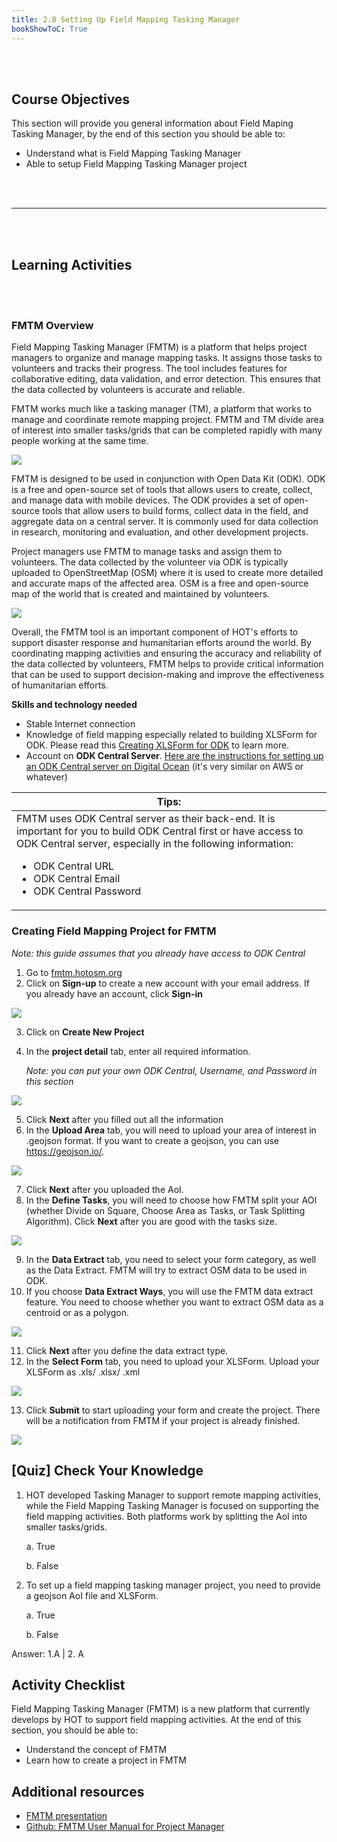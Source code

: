 ```yaml
---
title: 2.8 Setting Up Field Mapping Tasking Manager
bookShowToC: True
---
```


<br></br>

## Course Objectives

This section will provide you general information about Field Maping Tasking Manager, by the end of this section you should be able to:

- Understand what is Field Mapping Tasking Manager
- Able to setup Field Mapping Tasking Manager project

<br></br>
***
<br></br>

## Learning Activities

<br></br>

### FMTM Overview

Field Mapping Tasking Manager (FMTM) is a platform that helps project managers to organize and manage mapping tasks. It assigns those tasks to volunteers and tracks their progress. The tool includes features for collaborative editing, data validation, and error detection. This ensures that the data collected by volunteers is accurate and reliable.

FMTM works much like a tasking manager (TM), a platform that works to manage and coordinate remote mapping project. FMTM and TM divide area of interest into smaller tasks/grids that can be completed rapidly with many people working at the same time.

![](/images/2_field_mapping_prep/settingup_field_mapping_tasking_manager/020701_tasking_prep.png)

FMTM is designed to be used in conjunction with Open Data Kit (ODK). ODK is a free and open-source set of tools that allows users to create, collect, and manage data with mobile devices. The ODK provides a set of open-source tools that allow users to build forms, collect data in the field, and aggregate data on a central server. It is commonly used for data collection in research, monitoring and evaluation, and other development projects.

Project managers use FMTM to manage tasks and assign them to volunteers. The data collected by the volunteer via ODK is typically uploaded to OpenStreetMap (OSM) where it is used to create more detailed and accurate maps of the affected area. OSM is a free and open-source map of the world that is created and maintained by volunteers.

![](/images/2_field_mapping_prep/settingup_field_mapping_tasking_manager/020702_fmtm.png)

Overall, the FMTM tool is an important component of HOT's efforts to support disaster response and humanitarian efforts around the world. By coordinating mapping activities and ensuring the accuracy and reliability of the data collected by volunteers, FMTM helps to provide critical information that can be used to support decision-making and improve the effectiveness of humanitarian efforts.

**Skills and technology needed**

- Stable Internet connection
- Knowledge of field mapping especially related to building XLSForm for ODK. Please read this [Creating XLSForm for ODK](https://toolbox.hotosm.org/pages/2_field_mapping_prep/2_6_creating_xlsform_for_odk_collect/) to learn more.
- Account on **ODK Central Server**. [Here are the instructions for setting up an ODK Central server on Digital Ocean](https://docs.getodk.org/central-install-digital-ocean/) (it's very similar on AWS or whatever)

| Tips:                                                                                                                                                                                                                                                                          |
| ------------------------------------------------------------------------------------------------------------------------------------------------------------------------------------------------------------------------------------------------------------------------------ |
| FMTM uses ODK Central server as their back-end. It is important for you to build ODK Central first or have access to ODK Central server, especially in the following information:<br/><ul><li>ODK Central URL</li><li>ODK Central Email</li><li>ODK Central Password</li></ul> |

### Creating Field Mapping Project for FMTM

_Note: this guide assumes that you already have access to ODK Central_

1. Go to [fmtm.hotosm.org](https://fmtm.hotosm.org/)
2. Click on **Sign-up** to create a new account with your email address. If you already have an account, click **Sign-in**

![](/images/2_field_mapping_prep/settingup_field_mapping_tasking_manager/020703_tasking_lists.png)

3. Click on **Create New Project**
4. In the **project detail** tab, enter all required information.

   _Note: you can put your own ODK Central, Username, and Password in this section_

![](/images/2_field_mapping_prep/settingup_field_mapping_tasking_manager/020704_project_details.png)

5. Click **Next** after you filled out all the information
6. In the **Upload Area** tab, you will need to upload your area of interest in .geojson format. If you want to create a geojson, you can use https://geojson.io/.

![](/images/2_field_mapping_prep/settingup_field_mapping_tasking_manager/020705_new_project.png)

7. Click **Next** after you uploaded the AoI.
8. In the **Define Tasks**, you will need to choose how FMTM split your AOI (whether Divide on Square, Choose Area as Tasks, or Task Splitting Algorithm). Click **Next** after you are good with the tasks size.

![](/images/2_field_mapping_prep/settingup_field_mapping_tasking_manager/020706_total_tasks.png)

9. In the **Data Extract** tab, you need to select your form category, as well as the Data Extract. FMTM will try to extract OSM data to be used in ODK.
10. If you choose **Data Extract Ways**, you will use the FMTM data extract feature. You need to choose whether you want to extract OSM data as a centroid or as a polygon.

![](/images/2_field_mapping_prep/settingup_field_mapping_tasking_manager/020707_project_grids.png)

11. Click **Next** after you define the data extract type.
12. In the **Select Form** tab, you need to upload your XLSForm. Upload your XLSForm as .xls/ .xlsx/ .xml

![](/images/2_field_mapping_prep/settingup_field_mapping_tasking_manager/020708_submit_project.png)

13. Click **Submit** to start uploading your form and create the project. There will be a notification from FMTM if your project is already finished.

![](/images/2_field_mapping_prep/settingup_field_mapping_tasking_manager/020709_tasking_progress.png)

## [Quiz] Check Your Knowledge

1. HOT developed Tasking Manager to support remote mapping activities, while the Field Mapping Tasking Manager is focused on supporting the field mapping activities. Both platforms work by splitting the AoI into smaller tasks/grids.

   a. True

   b. False

2. To set up a field mapping tasking manager project, you need to provide a geojson AoI file and XLSForm.
   
   a. True
   
   b. False

Answer: 1.A | 2. A

## Activity Checklist

Field Mapping Tasking Manager (FMTM) is a new platform that currently develops by HOT to support field mapping activities. At the end of this section, you should be able to:
- Understand the concept of FMTM
- Learn how to create a project in FMTM

## Additional resources

- [FMTM presentation](https://docs.google.com/presentation/d/1nd5ovXYwvJJv_q_U_EoXwRymAeQjhoM-GNADEM_GpVw/edit#slide=id.g25889d3b852_0_88)
- [Github: FMTM User Manual for Project Manager](https://github.com/hotosm/fmtm/wiki/User-Manual-For-Project-Managers)

